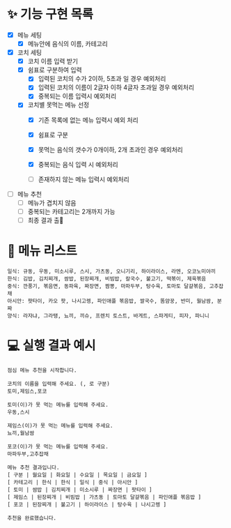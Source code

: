 # ✨ 기능 구현 목록
- [x] 메뉴 세팅
  - [x] 메뉴안에 음식의 이름, 카테고리

- [x] 코치 세팅
  - [x] 코치 이름 입력 받기
  - [x] 쉼표로 구분하여 입력
    - [x] 입력된 코치의 수가 2이하, 5초과 일 경우 예외처리
    - [x] 입력된 코치의 이름이 2글자 이하 4글자 초과일 경우 예외처리
    - [x] 중복되는 이름 입력시 예외처리
  - [x] 코치별 못먹는 메뉴 선정
    - [x] 기존 목록에 없는 메뉴 입력시 예외 처리
    - [x] 쉼표로 구분
    - [x] 못먹는 음식의 갯수가 0개이하, 2개 초과인 경우 예외처리
    - [x] 중복되는 음식 입력 시 예외처리
    - [ ] 존재하지 않는 메뉴 입력시 예외처리 


- [ ] 메뉴 추천
  - [ ] 메뉴가 겹치지 않음
  - [ ] 중복되는 카테고리는 2개까지 가능
  - [ ] 최종 결과 출🥘

 # 🥘 메뉴 리스트
```aidl
일식: 규동, 우동, 미소시루, 스시, 가츠동, 오니기리, 하이라이스, 라멘, 오코노미야끼
한식: 김밥, 김치찌개, 쌈밥, 된장찌개, 비빔밥, 칼국수, 불고기, 떡볶이, 제육볶음
중식: 깐풍기, 볶음면, 동파육, 짜장면, 짬뽕, 마파두부, 탕수육, 토마토 달걀볶음, 고추잡채
아시안: 팟타이, 카오 팟, 나시고렝, 파인애플 볶음밥, 쌀국수, 똠얌꿍, 반미, 월남쌈, 분짜
양식: 라자냐, 그라탱, 뇨끼, 끼슈, 프렌치 토스트, 바게트, 스파게티, 피자, 파니니
```

# 💻 실행 결과 예시

```
점심 메뉴 추천을 시작합니다.

코치의 이름을 입력해 주세요. (, 로 구분)
토미,제임스,포코

토미(이)가 못 먹는 메뉴를 입력해 주세요.
우동,스시

제임스(이)가 못 먹는 메뉴를 입력해 주세요.
뇨끼,월남쌈

포코(이)가 못 먹는 메뉴를 입력해 주세요.
마파두부,고추잡채

메뉴 추천 결과입니다.
[ 구분 | 월요일 | 화요일 | 수요일 | 목요일 | 금요일 ]
[ 카테고리 | 한식 | 한식 | 일식 | 중식 | 아시안 ]
[ 토미 | 쌈밥 | 김치찌개 | 미소시루 | 짜장면 | 팟타이 ]
[ 제임스 | 된장찌개 | 비빔밥 | 가츠동 | 토마토 달걀볶음 | 파인애플 볶음밥 ]
[ 포코 | 된장찌개 | 불고기 | 하이라이스 | 탕수육 | 나시고렝 ]

추천을 완료했습니다.
```
